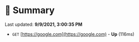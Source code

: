 # 📖 Summary
Last updated: **9/9/2021, 3:00:35 PM**

- `GET` [https://google.com](https://google.com) - **Up** (116ms)

